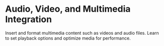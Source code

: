 # Audio, Video, and Multimedia Integration

Insert and format multimedia content such as videos and audio files. Learn to set playback options and optimize media for performance.